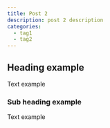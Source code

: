 ```yaml
---
title: Post 2
description: post 2 description
categories:
  - tag1
  - tag2
---
```


## Heading example

Text example

### Sub heading example

Text example
